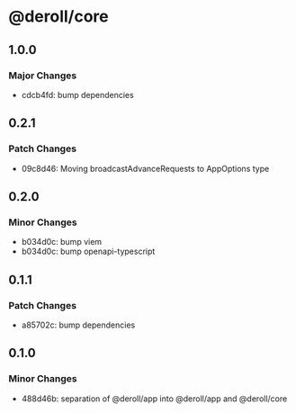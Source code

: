 # @deroll/core

## 1.0.0

### Major Changes

-   cdcb4fd: bump dependencies

## 0.2.1

### Patch Changes

-   09c8d46: Moving broadcastAdvanceRequests to AppOptions type

## 0.2.0

### Minor Changes

-   b034d0c: bump viem
-   b034d0c: bump openapi-typescript

## 0.1.1

### Patch Changes

-   a85702c: bump dependencies

## 0.1.0

### Minor Changes

-   488d46b: separation of @deroll/app into @deroll/app and @deroll/core
